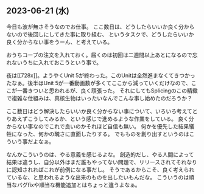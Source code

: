 ## 2023-06-21 (水)

今日も波が無さそうなのでお仕事。
ここ数日は、どうしたらいいか良く分からないので後回しにしてきた事に取り組む、
というタスクで、どうしたらいいか良く分からない事をうーん、と考えている。

おうちコープの注文を入れておく。届くのは初回は二週間以上あとになるので忘れないうちに入れておこうという事で。

夜は[[728x]]。ようやくUnit 5が終わった。このUnitは全然進まなくてきつかったなぁ。後半はUnit 5が一番動画数が多くてここから減っていくだけなので、ここが一番きついと思われるが、良く頑張った。
それにしてもSplicingのこの精緻で複雑な仕組みは、真核生物はいったいなんでこんな事し始めたのだろうか？

ここ数日はどう解決したらいいか良く分からない事について、いろいろ考えてとりあえずこうしてみるか、という感じで進めるような作業をしている。
良く分からない事なのでこれで良いのかそれほど自信も無い。
何かを優先した結果犠牲になった、何かの醜さに直面したりする。
でもものを創り出すというのはこういう事だよなぁ。

なんかこういうのは、やる意義を感じるよな。
創造的だし、やる人間によって結果は違うし、自分以外はまだ誰もやってない問題で、リリースされてそれなりに認知されればこれが前例になる事だし。
そうであるからこそ、良く考えられているな、と思われるような出来のものを出したいもんだな。
こういうのは順当なバグfixや順当な機能追加とはちょっと違うよなぁ。